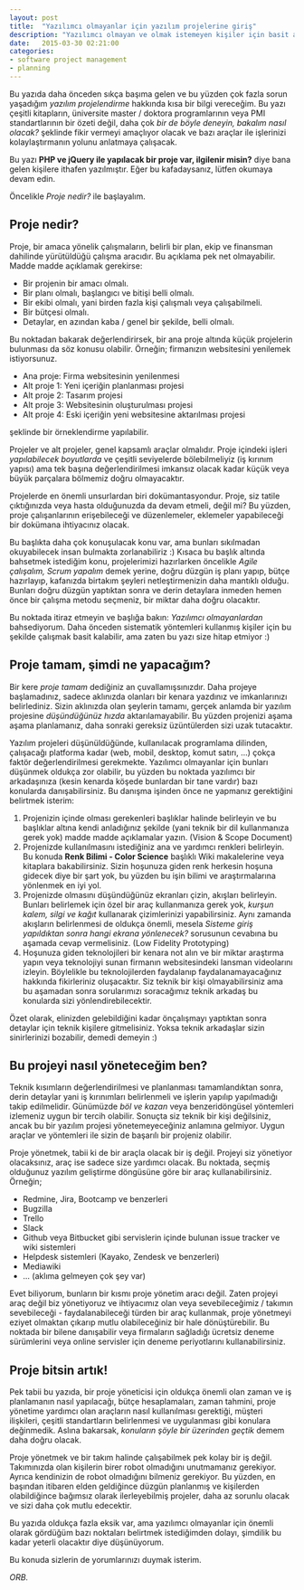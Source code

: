 ```yaml
---
layout: post
title:  "Yazılımcı olmayanlar için yazılım projelerine giriş"
description: "Yazılımcı olmayan ve olmak istemeyen kişiler için basit anlamda yazılım projelerine giriş ve bu tür projelerin planlanması"
date:   2015-03-30 02:21:00
categories:
- software project management
- planning
---
```


Bu yazıda daha önceden sıkça başıma gelen ve bu yüzden çok fazla sorun yaşadığım *yazılım projelendirme* hakkında kısa bir bilgi vereceğim. Bu yazı çeşitli kitapların, üniversite master / doktora programlarının veya PMI standartlarının bir özeti değil, daha çok *bir de böyle deneyin, bakalım nasıl olacak?* şeklinde fikir vermeyi amaçlıyor olacak ve bazı araçlar ile işlerinizi kolaylaştırmanın yolunu anlatmaya çalışacak.

Bu yazı **PHP ve jQuery ile yapılacak bir proje var, ilgilenir misin?** diye bana gelen kişilere ithafen yazılmıştır. Eğer bu kafadaysanız, lütfen okumaya devam edin.

Öncelikle *Proje nedir?* ile başlayalım.

## Proje nedir?

Proje, bir amaca yönelik çalışmaların, belirli bir plan, ekip ve finansman dahilinde yürütüldüğü çalışma aracıdır. Bu açıklama pek net olmayabilir. Madde madde açıklamak gerekirse:

* Bir projenin bir amacı olmalı.
* Bir planı olmalı, başlangıcı ve bitişi belli olmalı.
* Bir ekibi olmalı, yani birden fazla kişi çalışmalı veya çalışabilmeli.
* Bir bütçesi olmalı.
* Detaylar, en azından kaba / genel bir şekilde, belli olmalı.

Bu noktadan bakarak değerlendirirsek, bir ana proje altında küçük projelerin bulunması da söz konusu olabilir. Örneğin; firmanızın websitesini yenilemek istiyorsunuz.

* Ana proje: Firma websitesinin yenilenmesi
* Alt proje 1: Yeni içeriğin planlanması projesi
* Alt proje 2: Tasarım projesi
* Alt proje 3: Websitesinin oluşturulması projesi
* Alt proje 4: Eski içeriğin yeni websitesine aktarılması projesi

şeklinde bir örneklendirme yapılabilir.

Projeler ve alt projeler, genel kapsamlı araçlar olmalıdır. Proje içindeki işleri *yapılabilecek boyutlarda* ve çeşitli seviyelerde bölebilmeliyiz (iş kırınım yapısı) ama tek başına değerlendirilmesi imkansız olacak kadar küçük veya büyük parçalara bölmemiz doğru olmayacaktır.

Projelerde en önemli unsurlardan biri dokümantasyondur. Proje, siz tatile çıktığınızda veya hasta olduğunuzda da devam etmeli, değil mi? Bu yüzden, proje çalışanlarının erişebileceği ve düzenlemeler, eklemeler yapabileceği bir dokümana ihtiyacınız olacak. 

Bu başlıkta daha çok konuşulacak konu var, ama bunları sıkılmadan okuyabilecek insan bulmakta zorlanabiliriz :) Kısaca bu başlık altında bahsetmek istediğim konu, projelerimizi hazırlarken öncelikle *Agile çalışalım, Scrum yapalım* demek yerine, doğru düzgün iş planı yapıp, bütçe hazırlayıp, kafanızda birtakım şeyleri netleştirmenizin daha mantıklı olduğu. Bunları doğru düzgün yaptıktan sonra ve derin detaylara inmeden hemen önce bir çalışma metodu seçmeniz, bir miktar daha doğru olacaktır.

Bu noktada itiraz etmeyin ve başlığa bakın: *Yazılımcı olmayanlardan* bahsediyorum. Daha önceden sistematik yöntemleri kullanmış kişiler için bu şekilde çalışmak basit kalabilir, ama zaten bu yazı size hitap etmiyor :)

## Proje tamam, şimdi ne yapacağım?

Bir kere *proje tamam* dediğiniz an çuvallamışsınızdır. Daha projeye başlamadınız, sadece aklınızda olanları bir kenara yazdınız ve imkanlarınızı belirlediniz. Sizin aklınızda olan şeylerin tamamı, gerçek anlamda bir yazılım projesine *düşündüğünüz hızda* aktarılamayabilir. Bu yüzden projenizi aşama aşama planlamanız, daha sonraki gereksiz üzüntülerden sizi uzak tutacaktır.

Yazılım projeleri düşünüldüğünde, kullanılacak programlama dilinden, çalışacağı platforma kadar (web, mobil, desktop, komut satırı, ...) çokça faktör değerlendirilmesi gerekmekte. Yazılımcı olmayanlar için bunları düşünmek oldukça zor olabilir, bu yüzden bu noktada yazılımcı bir arkadaşınıza (kesin kenarda köşede bunlardan bir tane vardır) bazı konularda danışabilirsiniz. Bu danışma işinden önce ne yapmanız gerektiğini belirtmek isterim:

1. Projenizin içinde olması gerekenleri başlıklar halinde belirleyin ve bu başlıklar altına kendi anladığınız şekilde (yani teknik bir dil kullanmanıza gerek yok) madde madde açıklamalar yazın. (Vision & Scope Document)
2. Projenizde kullanılmasını istediğiniz ana ve yardımcı renkleri belirleyin. Bu konuda **Renk Bilimi - Color Science** başlıklı Wiki makalelerine veya kitaplara bakabilirsiniz. Sizin hoşunuza giden renk herkesin hoşuna gidecek diye bir şart yok, bu yüzden bu işin bilimi ve araştırmalarına yönlenmek en iyi yol.
3. Projenizde olmasını düşündüğünüz ekranları çizin, akışları belirleyin. Bunları belirlemek için özel bir araç kullanmanıza gerek yok, *kurşun kalem, silgi ve kağıt* kullanarak çizimlerinizi yapabilirsiniz. Aynı zamanda akışların belirlenmesi de oldukça önemli, mesela *Sisteme giriş yapıldıktan sonra hangi ekrana yönlenecek?* sorusunun cevabına bu aşamada cevap vermelisiniz. (Low Fidelity Prototyping)
4. Hoşunuza giden teknolojileri bir kenara not alın ve bir miktar araştırma yapın veya teknolojiyi sunan firmanın websitesindeki lansman videolarını izleyin. Böylelikle bu teknolojilerden faydalanıp faydalanamayacağınız hakkında fikirleriniz oluşacaktır. Siz teknik bir kişi olmayabilirsiniz ama bu aşamadan sonra sorularımızı soracağımız teknik arkadaş bu konularda sizi yönlendirebilecektir.

Özet olarak, elinizden gelebildiğini kadar önçalışmayı yaptıktan sonra detaylar için teknik kişilere gitmelisiniz. Yoksa teknik arkadaşlar sizin sinirlerinizi bozabilir, demedi demeyin :)

## Bu projeyi nasıl yöneteceğim ben?

Teknik kısımların değerlendirilmesi ve planlanması tamamlandıktan sonra, derin detaylar yani iş kırınımları belirlenmeli ve işlerin yapılıp yapılmadığı takip edilmelidir. Günümüzde *böl ve kazan* veya benzeridöngüsel yöntemleri izlemeniz uygun bir tercih olabilir. Sonuçta siz teknik bir kişi değilsiniz, ancak bu bir yazılım projesi yönetemeyeceğiniz anlamına gelmiyor. Uygun araçlar ve yöntemleri ile sizin de başarılı bir projeniz olabilir.

Proje yönetmek, tabii ki de bir araçla olacak bir iş değil. Projeyi siz yönetiyor olacaksınız, araç ise sadece size yardımcı olacak. Bu noktada, seçmiş olduğunuz yazılım geliştirme döngüsüne göre bir araç kullanabilirsiniz. Örneğin;

* Redmine, Jira, Bootcamp ve benzerleri
* Bugzilla
* Trello
* Slack
* Github veya Bitbucket gibi servislerin içinde bulunan issue tracker ve wiki sistemleri
* Helpdesk sistemleri (Kayako, Zendesk ve benzerleri)
* Mediawiki
* ... (aklıma gelmeyen çok şey var)

Evet biliyorum, bunların bir kısmı proje yönetim aracı değil. Zaten projeyi araç değil biz yönetiyoruz ve ihtiyacımız olan veya sevebileceğimiz / takımın sevebileceği - faydalanabileceği türden bir araç kullanmak, proje yönetmeyi eziyet olmaktan çıkarıp mutlu olabileceğiniz bir hale dönüştürebilir. Bu noktada bir bilene danışabilir veya firmaların sağladığı ücretsiz deneme sürümlerini veya online servisler için deneme periyotlarını kullanabilirsiniz.

## Proje bitsin artık!

Pek tabii bu yazıda, bir proje yöneticisi için oldukça önemli olan zaman ve iş planlamanın nasıl yapılacağı, bütçe hesaplamaları, zaman tahmini, proje yönetime yardımcı olan araçların nasıl kullanılması gerektiği, müşteri ilişkileri, çeşitli standartların belirlenmesi ve uygulanması gibi konulara değinmedik. Aslına bakarsak, *konuların şöyle bir üzerinden geçtik* demem daha doğru olacak.

Proje yönetmek ve bir takım halinde çalışabilmek pek kolay bir iş değil. Takımınızda olan kişilerin birer robot olmadığını unutmamanız gerekiyor. Ayrıca kendinizin de robot olmadığını bilmeniz gerekiyor. Bu yüzden, en başından itibaren elden geldiğince düzgün planlanmış ve kişilerden olabildiğince bağımsız olarak ilerleyebilmiş projeler, daha az sorunlu olacak ve sizi daha çok mutlu edecektir.

Bu yazıda oldukça fazla eksik var, ama yazılımcı olmayanlar için önemli olarak gördüğüm bazı noktaları belirtmek istediğimden dolayı, şimdilik bu kadar yeterli olacaktır diye düşünüyorum.

Bu konuda sizlerin de yorumlarınızı duymak isterim.

*ORB.*
